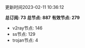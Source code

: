 更新时间2023-02-11 10:36:12

**总订阅: 73**
**总节点: 887**
**有效节点: 279**
- v2ray节点: 146
- ss节点: 129
- trojan节点: 4
